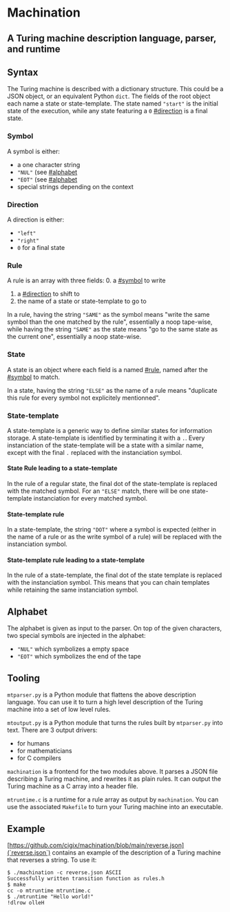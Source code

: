 # Machination
## A Turing machine description language, parser, and runtime

## Syntax

The Turing machine is described with a dictionary structure. This could be a
JSON object, or an equivalent Python `dict`. The fields of the root object
each name a state or state-template. The state named `"start"` is the initial
state of the execution, while any state featuring a `0` [#direction](direction)
is a final state.

### Symbol

A symbol is either:
* a one character string
* `"NUL"` (see [#alphabet](Alphabet)
* `"EOT"` (see [#alphabet](Alphabet)
* special strings depending on the context

### Direction

A direction is either:
* `"left"`
* `"right"`
* `0` for a final state

### Rule

A rule is an array with three fields:
0. a [#symbol](symbol) to write
1. a [#direction](direction) to shift to
2. the name of a state or state-template to go to

In a rule, having the string `"SAME"` as the symbol means "write the same
symbol than the one matched by the rule", essentially a noop tape-wise, while
having the string `"SAME"` as the state means "go to the same state as the
current one", essentially a noop state-wise.

### State

A state is an object where each field is a named [#rule](rule), named after the
[#symbol](symbol) to match.

In a state, having the string `"ELSE"` as the name of a rule means "duplicate
this rule for every symbol not explicitely mentionned". 

### State-template

A state-template is a generic way to define similar states for information
storage. A state-template is identified by terminating it with a `.`. Every
instanciation of the state-template will be a state with a similar name, except
with the final `.` replaced with the instanciation symbol.

#### State Rule leading to a state-template

In the rule of a regular state, the final dot of the state-template is replaced
with the matched symbol. For an `"ELSE"` match, there will be one state-template
instanciation for every matched symbol.

#### State-template rule

In a state-template, the string `"DOT"` where a symbol is expected (either in
the name of a rule or as the write symbol of a rule) will be replaced with the
instanciation symbol.

#### State-template rule leading to a state-template

In the rule of a state-template, the final dot of the state template is replaced
with the instanciation symbol. This means that you can chain templates while
retaining the same instanciation symbol.

## Alphabet

The alphabet is given as input to the parser. On top of the given characters,
two special symbols are injected in the alphabet:
* `"NUL"` which symbolizes a empty space
* `"EOT"` which symbolizes the end of the tape

## Tooling

`mtparser.py` is a Python module that flattens the above description language.
You can use it to turn a high level description of the Turing machine into a set
of low level rules.

`mtoutput.py` is a Python module that turns the rules built by `mtparser.py`
into text. There are 3 output drivers:
* for humans
* for mathematicians
* for C compilers

`machination` is a frontend for the two modules above. It parses a JSON file
describing a Turing machine, and rewrites it as plain rules. It can output the
Turing machine as a C array into a header file.

`mtruntime.c` is a runtime for a rule array as output by `machination`. You can
use the associated `Makefile` to turn your Turing machine into an executable.

## Example

[https://github.com/cigix/machination/blob/main/reverse.json](`reverse.json`)
contains an example of the description of a Turing machine that reverses a
string. To use it:

```
$ ./machination -c reverse.json ASCII
Successfully written transition function as rules.h
$ make
cc -o mtruntime mtruntime.c
$ ./mtruntime "Hello world!"
!dlrow olleH
```
